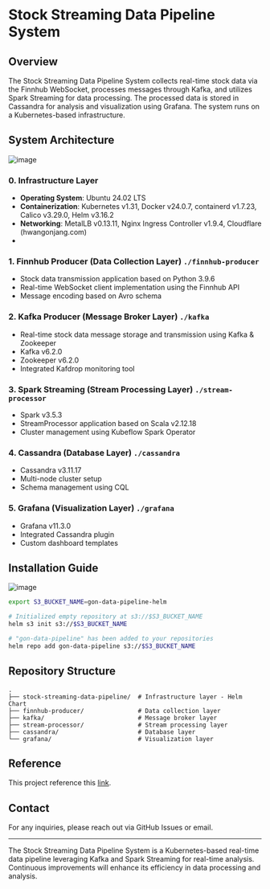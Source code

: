 # Stock Streaming Data Pipeline System

## Overview
The Stock Streaming Data Pipeline System collects real-time stock data via the Finnhub WebSocket, processes messages through Kafka, and utilizes Spark Streaming for data processing. The processed data is stored in Cassandra for analysis and visualization using Grafana. The system runs on a Kubernetes-based infrastructure.

## System Architecture
![image](https://github.com/user-attachments/assets/cec4adcd-48c0-40b6-8607-c295e3a4d5d7)

### 0. Infrastructure Layer
- **Operating System**: Ubuntu 24.02 LTS
- **Containerization**: Kubernetes v1.31, Docker v24.0.7, containerd v1.7.23, Calico v3.29.0, Helm v3.16.2
- **Networking**: MetalLB v0.13.11, Nginx Ingress Controller v1.9.4, Cloudflare (hwangonjang.com)
- 
### 1. Finnhub Producer (Data Collection Layer) `./finnhub-producer`
- Stock data transmission application based on Python 3.9.6
- Real-time WebSocket client implementation using the Finnhub API
- Message encoding based on Avro schema

### 2. Kafka Producer (Message Broker Layer) `./kafka`
- Real-time stock data message storage and transmission using Kafka & Zookeeper
- Kafka v6.2.0
- Zookeeper v6.2.0
- Integrated Kafdrop monitoring tool

### 3. Spark Streaming (Stream Processing Layer) `./stream-processor`
- Spark v3.5.3
- StreamProcessor application based on Scala v2.12.18
- Cluster management using Kubeflow Spark Operator

### 4. Cassandra (Database Layer) `./cassandra`
- Cassandra v3.11.17
- Multi-node cluster setup
- Schema management using CQL

### 5. Grafana (Visualization Layer) `./grafana`
- Grafana v11.3.0
- Integrated Cassandra plugin
- Custom dashboard templates

## Installation Guide
![image](https://github.com/user-attachments/assets/8d93bc80-66e6-471a-a7bd-dd55752a777a)

```sh
export S3_BUCKET_NAME=gon-data-pipeline-helm

# Initialized empty repository at s3://$S3_BUCKET_NAME
helm s3 init s3://$S3_BUCKET_NAME

# "gon-data-pipeline" has been added to your repositories
helm repo add gon-data-pipeline s3://$S3_BUCKET_NAME
```

## Repository Structure
```
.
├── stock-streaming-data-pipeline/  # Infrastructure layer - Helm Chart
├── finnhub-producer/               # Data collection layer
├── kafka/                          # Message broker layer
├── stream-processor/               # Stream processing layer
├── cassandra/                      # Database layer
└── grafana/                        # Visualization layer
```

## Reference
This project reference this [link](https://github.com/RSKriegs/finnhub-streaming-data-pipeline?tab=readme-ov-file).

## Contact
For any inquiries, please reach out via GitHub Issues or email.

---

The Stock Streaming Data Pipeline System is a Kubernetes-based real-time data pipeline leveraging Kafka and Spark Streaming for real-time analysis. Continuous improvements will enhance its efficiency in data processing and analysis.

